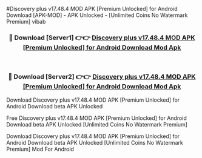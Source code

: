#Discovery plus v17.48.4 MOD APK [Premium Unlocked] for Android Download [APK-MOD] - APK Unlocked - [Unlimited Coins No Watermark Premium] vibab



<div align="center">

<h3>🔴 Download [Server1] 👉👉 <a href="https://momento.my/?title=Discovery_plus_v17.48.4_MOD_APK_[Premium_Unlocked]_for_Android_Download">Discovery plus v17.48.4 MOD APK [Premium Unlocked] for Android Download Mod Apk</a></h3><br>

<h3>🔴 Download [Server2] 👉👉 <a href="https://momento.my/?title=Discovery_plus_v17.48.4_MOD_APK_[Premium_Unlocked]_for_Android_Download">Discovery plus v17.48.4 MOD APK [Premium Unlocked] for Android Download Mod Apk</a></h3>
</div>



Download Discovery plus v17.48.4 MOD APK [Premium Unlocked] for Android Download beta APK Unlocked

Free Discovery plus v17.48.4 MOD APK [Premium Unlocked] for Android Download beta APK Unlocked [Unlimited Coins No Watermark Premium]

Download Discovery plus v17.48.4 MOD APK [Premium Unlocked] for Android Download beta APK Unlocked [Unlimited Coins No Watermark Premium] Mod For Android
